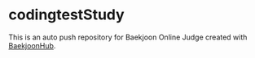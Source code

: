 # codingtestStudy
This is an auto push repository for Baekjoon Online Judge created with [BaekjoonHub](https://github.com/BaekjoonHub/BaekjoonHub).

